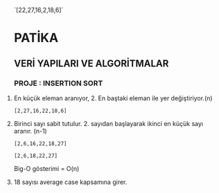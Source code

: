 <ol>
`[22,27,16,2,18,6]`

# PATİKA
## VERİ YAPILARI VE ALGORİTMALAR

### PROJE : INSERTION SORT

<li> En küçük eleman aranıyor, 2. En baştaki eleman ile yer değiştiriyor.(n)</li>

`[2,27,16,22,18,6]`

<li> Birinci sayı sabit tutulur. 2. sayıdan başlayarak ikinci en küçük sayı aranır. (n-1)</li>

`[2,6,16,22,18,27]`


`[2,6,18,22,27]`


Big-O gösterimi = O(n)

<li>18 sayısı average case kapsamına girer.</li>

</ol>